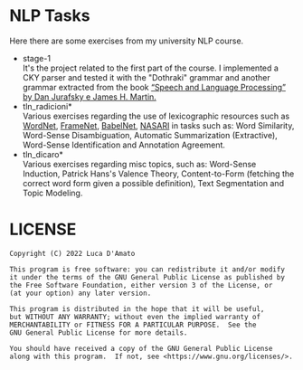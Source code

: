 # NLP Tasks
Here there are some exercises from my university NLP course.

* stage-1\
It's the project related to the first part of the course. I implemented a CKY parser and tested it with the "Dothraki" grammar and another grammar extracted from the book [“Speech and Language Processing” by Dan Jurafsky e James H. Martin.](https://web.stanford.edu/~jurafsky/slp3/)
* tln\_radicioni*\
Various exercises regarding the use of lexicographic resources such as [WordNet](https://wordnet.princeton.edu/), [FrameNet](https://framenet.icsi.berkeley.edu/fndrupal/), [BabelNet](https://babelnet.org/), [NASARI](http://lcl.uniroma1.it/nasari/) in tasks such as: Word Similarity, Word-Sense Disambiguation, Automatic Summarization (Extractive), Word-Sense Identification and Annotation Agreement.
* tln\_dicaro*\
Various exercises regarding misc topics, such as: Word-Sense Induction, Patrick Hans's Valence Theory, Content-to-Form (fetching the correct word form given a possible definition), Text Segmentation and Topic Modeling.

# LICENSE
```
Copyright (C) 2022 Luca D'Amato

This program is free software: you can redistribute it and/or modify
it under the terms of the GNU General Public License as published by
the Free Software Foundation, either version 3 of the License, or
(at your option) any later version.

This program is distributed in the hope that it will be useful,
but WITHOUT ANY WARRANTY; without even the implied warranty of
MERCHANTABILITY or FITNESS FOR A PARTICULAR PURPOSE.  See the
GNU General Public License for more details.

You should have received a copy of the GNU General Public License
along with this program.  If not, see <https://www.gnu.org/licenses/>.
```
